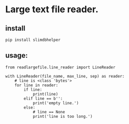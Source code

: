 
# Large text file reader.

## install

```pip install slimdbhelper```

## usage:
```
from readlargefile.line_reader import LineReader

with LineReader(file_name, max_line, sep) as reader:
    # line is <class 'bytes'>
    for line in reader:
        if line:
            print(line)
        elif line == b'':
            print('empty line.')
        else:
            # line == None
            print('line is too long.')
```
